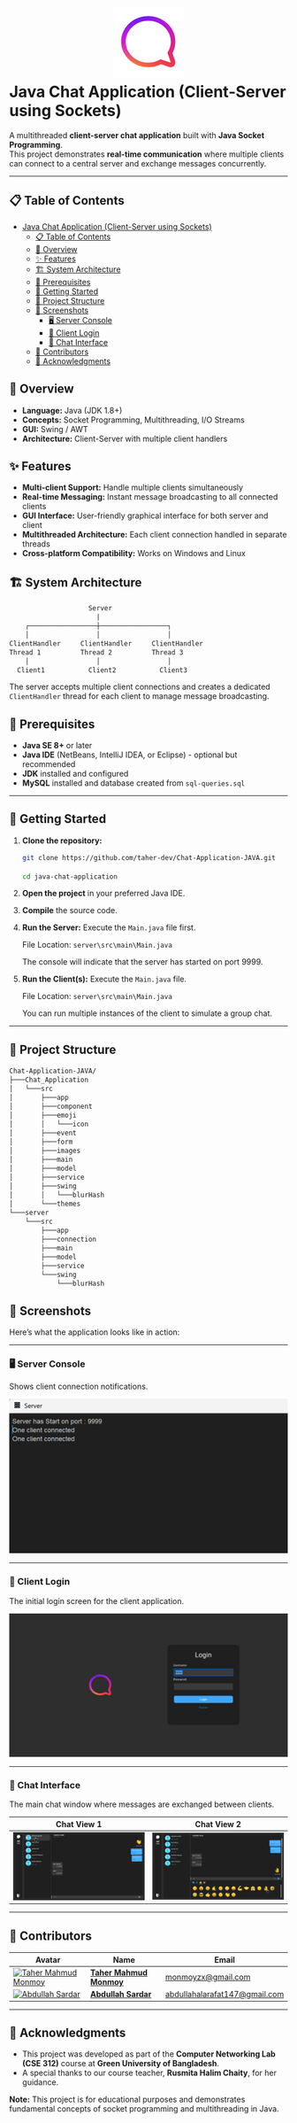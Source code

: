 # <div align="center"><img src="preview-images/icon-bg.png" alt="App Icon"/></div> Java Chat Application (Client-Server using Sockets)

A multithreaded **client-server chat application** built with **Java Socket Programming**.  
This project demonstrates **real-time communication** where multiple clients can connect to a central server and exchange messages concurrently.

---

## 📋 Table of Contents

- [ Java Chat Application (Client-Server using Sockets)](#-java-chat-application-client-server-using-sockets)
  - [📋 Table of Contents](#-table-of-contents)
  - [🎯 Overview](#-overview)
  - [✨ Features](#-features)
  - [🏗️ System Architecture](#️-system-architecture)
  - [🔧 Prerequisites](#-prerequisites)
  - [🚀 Getting Started](#-getting-started)
  - [📁 Project Structure](#-project-structure)
  - [📸 Screenshots](#-screenshots)
    - [🖥️ Server Console](#️-server-console)
    - [🔑 Client Login](#-client-login)
    - [💬 Chat Interface](#-chat-interface)
  - [👥 Contributors](#-contributors)
  - [🙏 Acknowledgments](#-acknowledgments)

## 🎯 Overview

- **Language:** Java (JDK 1.8+)
- **Concepts:** Socket Programming, Multithreading, I/O Streams
- **GUI:** Swing / AWT
- **Architecture:** Client-Server with multiple client handlers

## ✨ Features

- **Multi-client Support:** Handle multiple clients simultaneously
- **Real-time Messaging:** Instant message broadcasting to all connected clients
- **GUI Interface:** User-friendly graphical interface for both server and client
- **Multithreaded Architecture:** Each client connection handled in separate threads
- **Cross-platform Compatibility:** Works on Windows and Linux

## 🏗️ System Architecture

```
                    Server
                      |
    ┌─────────────────┼─────────────────┐
    │                 │                 │
ClientHandler     ClientHandler     ClientHandler
Thread 1          Thread 2          Thread 3
    │                 │                 │
  Client1           Client2           Client3
```

The server accepts multiple client connections and creates a dedicated `ClientHandler` thread for each client to manage message broadcasting.

## 🔧 Prerequisites

- **Java SE 8+** or later
- **Java IDE** (NetBeans, IntelliJ IDEA, or Eclipse) - optional but recommended
- **JDK** installed and configured
- **MySQL** installed and database created from `sql-queries.sql`

---

## 🚀 Getting Started

1. **Clone the repository:**

   ```bash
   git clone https://github.com/taher-dev/Chat-Application-JAVA.git

   cd java-chat-application
   ```

2. **Open the project** in your preferred Java IDE.
3. **Compile** the source code.
4. **Run the Server:** Execute the `Main.java` file first.

   File Location:
   `server\src\main\Main.java`

   The console will indicate that the server has started on port 9999.

5. **Run the Client(s):** Execute the `Main.java` file.

   File Location:
   `server\src\main\Main.java`

   You can run multiple instances of the client to simulate a group chat.

---

## 📁 Project Structure

```
Chat-Application-JAVA/
├───Chat_Application
│   └───src
│       ├───app
│       ├───component
│       ├───emoji
│       │   └───icon
│       ├───event
│       ├───form
│       ├───images
│       ├───main
│       ├───model
│       ├───service
│       ├───swing
│       │   └───blurHash
│       └───themes
└───server
    └───src
        ├───app
        ├───connection
        ├───main
        ├───model
        ├───service
        └───swing
            └───blurHash
```

## 📸 Screenshots

Here’s what the application looks like in action:

---

### 🖥️ Server Console

Shows client connection notifications.

![Server Console](preview-images/preview-server.png)

---

### 🔑 Client Login

The initial login screen for the client application.

![Client Login](preview-images/preview-login.png)

---

### 💬 Chat Interface

The main chat window where messages are exchanged between clients.

| Chat View 1                                          | Chat View 2                                           |
| ---------------------------------------------------- | ----------------------------------------------------- |
| ![Chat Interface 1](preview-images/preview-chat.png) | ![Chat Interface 2](preview-images/preview-emoji.png) |

---

## 👥 Contributors

| Avatar                                                                                                                | Name                                                    | Email                         |
| --------------------------------------------------------------------------------------------------------------------- | ------------------------------------------------------- | ----------------------------- |
| [<img src="https://github.com/taher-dev.png" width="60px;" alt="Taher Mahmud Monmoy"/>](https://github.com/taher-dev) | **[Taher Mahmud Monmoy](https://github.com/taher-dev)** | monmoyzx@gmail.com            |
| [<img src="https://github.com/aaarafat17.png" width="60px;" alt="Abdullah Sardar"/>](https://github.com/aaarafat17)   | **[Abdullah Sardar](https://github.com/aaarafat17)**    | abdullahalarafat147@gmail.com |

---

## 🙏 Acknowledgments

- This project was developed as part of the **Computer Networking Lab (CSE 312)** course at **Green University of Bangladesh**.
- A special thanks to our course teacher, **Rusmita Halim Chaity**, for her guidance.

**Note:** This project is for educational purposes and demonstrates fundamental concepts of socket programming and multithreading in Java.
